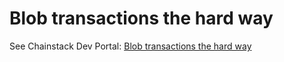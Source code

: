 # Blob transactions the hard way
See Chainstack Dev Portal: [Blob transactions the hard way](https://docs.chainstack.com/docs/blob-transactions-the-hard-way)
